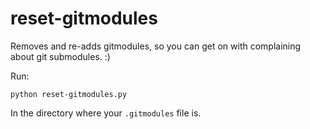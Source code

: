# reset-gitmodules

Removes and re-adds gitmodules, so you can get on with complaining about git submodules. :)

Run:

```
python reset-gitmodules.py
```

In the directory where your `.gitmodules` file is.
